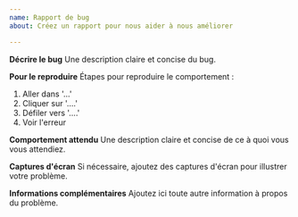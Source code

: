```yaml
---
name: Rapport de bug
about: Créez un rapport pour nous aider à nous améliorer

---
```


**Décrire le bug**
Une description claire et concise du bug.

**Pour le reproduire**
Étapes pour reproduire le comportement :
1. Aller dans '...'
2. Cliquer sur '....'
3. Défiler vers '....'
4. Voir l'erreur

**Comportement attendu**
Une description claire et concise de ce à quoi vous vous attendiez.

**Captures d'écran**
Si nécessaire, ajoutez des captures d'écran pour illustrer votre problème.

**Informations complémentaires**
Ajoutez ici toute autre information à propos du problème.
